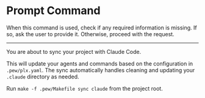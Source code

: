 # Prompt Command

When this command is used, check if any required information is missing. If so, ask the user to provide it. Otherwise, proceed with the request.

---

You are about to sync your project with Claude Code.

This will update your agents and commands based on the configuration in `.pew/plx.yaml`. The sync automatically handles cleaning and updating your `.claude` directory as needed.

Run `make -f .pew/Makefile sync claude` from the project root.
